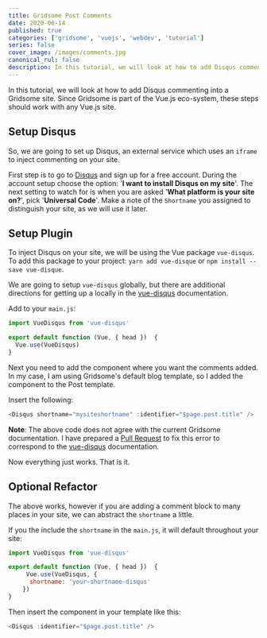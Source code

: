 ```yaml
---
title: Gridsome Post Comments
date: 2020-06-14
published: true
categories: ['gridsome', 'vuejs', 'webdev', 'tutorial']
series: false
cover_image: /images/comments.jpg
canonical_rul: false
description: In this tutorial, we will look at how to add Disqus commenting into a Gridsome site. Since Gridsome is part of the Vue.js eco-system, these steps should work with any Vue.js site
---
```

In this tutorial, we will look at how to add Disqus commenting into a Gridsome site. Since Gridsome is part of the Vue.js eco-system, these steps should work with any Vue.js site.

## Setup Disqus
So, we are going to set up Disqus, an external service which uses an `iframe` to inject commenting on your site.

First step is to go to [Disqus](https://disqus.com/) and sign up for a free account. During the account setup choose the option: '**I want to install Disqus on my site**'. The next setting to watch for is when you are asked '**What platform is your site on?**', pick '**Universal Code**'. Make a note of the `Shortname` you assigned to distinguish your site, as we will use it later.

## Setup Plugin
To inject Disqus on your site, we will be using the Vue package `vue-disqus`. To add this package to your project: `yarn add vue-disque` or `npm install --save vue-disque`.

We are going to setup `vue-disqus` globally, but there are additional directions for getting up a locally in the [vue-disqus](https://ktquez.github.io/vue-disqus/setup.html#using) documentation.

Add to your `main.js`:
```javascript
import VueDisqus from 'vue-disqus'

export default function (Vue, { head })  {
  Vue.use(VueDisqus)
}
```
Next you need to add the component where you want the comments added. In my case, I am using Gridsome's default blog template, so I added the component to the Post template.

Insert the following:
```javascript
<Disqus shortname="mysiteshortname" :identifier="$page.post.title" />
```
**Note**: The above code does not agree with the current Gridsome documentation. I have prepared a [Pull Request](https://github.com/gridsome/gridsome.org/pull/444#issuecomment-641021540) to fix this error to correspond to the [vue-disqus](https://ktquez.github.io/vue-disqus/setup.html#globally) documentation.

Now everything just works. That is it.

## Optional Refactor
The above works, however if you are adding a comment block to many places in your site, we can abstract the `shortname` a little.

If you the include the `shortname` in the `main.js`, it will default throughout your site:

```javascript
import VueDisqus from 'vue-disqus'

export default function (Vue, { head })  {
     Vue.use(VueDisqus, {
      shortname: 'your-shortname-disqus'
    })
}
```
Then insert the component in your template like this:

```javascript
<Disqus :identifier="$page.post.title" />
```
